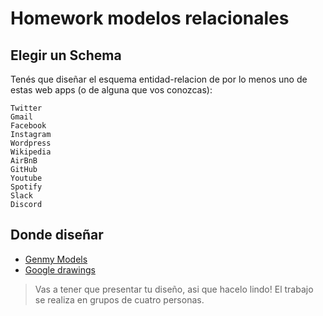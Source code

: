 # Homework modelos relacionales

## Elegir un Schema

Tenés que diseñar el esquema entidad-relacion de por lo menos uno de estas web apps (o de alguna que vos conozcas):

```
Twitter
Gmail
Facebook
Instagram
Wordpress
Wikipedia
AirBnB
GitHub
Youtube
Spotify
Slack
Discord
```

## Donde diseñar

- [Genmy Models](https://www.genmymodel.com/database-diagram-online)
- [Google drawings](https://drawings.google.com/)

> Vas a tener que presentar tu diseño, asi que hacelo lindo!
> El trabajo se realiza en grupos de cuatro personas.

